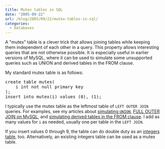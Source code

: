```yaml
---
title: Mutex tables in SQL
date: "2005-09-22"
url: /blog/2005/09/22/mutex-tables-in-sql/
categories:
  - Databases
---
```

A "mutex" table is a clever trick that allows joining tables while keeping them independent of each other in a query. This property allows interesting queries that are not otherwise possible. It is especially useful in earlier versions of MySQL, where it can be used to simulate some unsupported queries such as UNION and derived tables in the FROM clause.

My standard mutex table is as follows:

<pre>create table mutex(
    i int not null primary key
);
insert into mutex(i) values (0), (1);</pre>

I typically use the mutex table as the leftmost table of `LEFT OUTER JOIN` queries. For examples, see my articles about [simulating `UNION`][1], [FULL OUTER JOIN on MySQL][2], and [simulating derived tables in the FROM clause][3]. I add as many values for `i` as needed, usually one per table in the `LEFT JOIN`.

If you insert values 0 through 9, the table can do double duty as an [integers table][4], too. Alternatively, an existing integers table can be used as a mutex table.

 [1]: http://www.xaprb.com/blog/2005/09/22/union-in-mysql/
 [2]: http://www.xaprb.com/blog/2006/05/26/how-to-write-full-outer-join-in-mysql/
 [3]: http://www.xaprb.com/blog/2005/09/21/subselects-in-mysql/
 [4]: http://www.xaprb.com/blog/2005/12/07/the-integers-table/
